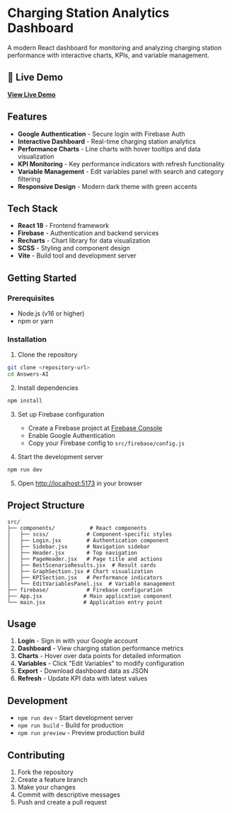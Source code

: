 # Charging Station Analytics Dashboard

A modern React dashboard for monitoring and analyzing charging station performance with interactive charts, KPIs, and variable management.

## 🚀 Live Demo

**[View Live Demo](https://answers-ai.netlify.app/)**

## Features

- **Google Authentication** - Secure login with Firebase Auth
- **Interactive Dashboard** - Real-time charging station analytics
- **Performance Charts** - Line charts with hover tooltips and data visualization
- **KPI Monitoring** - Key performance indicators with refresh functionality
- **Variable Management** - Edit variables panel with search and category filtering
- **Responsive Design** - Modern dark theme with green accents

## Tech Stack

- **React 18** - Frontend framework
- **Firebase** - Authentication and backend services
- **Recharts** - Chart library for data visualization
- **SCSS** - Styling and component design
- **Vite** - Build tool and development server

## Getting Started

### Prerequisites

- Node.js (v16 or higher)
- npm or yarn

### Installation

1. Clone the repository
```bash
git clone <repository-url>
cd Answers-AI
```

2. Install dependencies
```bash
npm install
```

3. Set up Firebase configuration
   - Create a Firebase project at [Firebase Console](https://console.firebase.google.com)
   - Enable Google Authentication
   - Copy your Firebase config to `src/firebase/config.js`

4. Start the development server
```bash
npm run dev
```

5. Open [http://localhost:5173](http://localhost:5173) in your browser

## Project Structure

```
src/
├── components/           # React components
│   ├── scss/            # Component-specific styles
│   ├── Login.jsx        # Authentication component
│   ├── Sidebar.jsx      # Navigation sidebar
│   ├── Header.jsx       # Top navigation
│   ├── PageHeader.jsx   # Page title and actions
│   ├── BestScenarioResults.jsx  # Result cards
│   ├── GraphSection.jsx # Chart visualization
│   ├── KPISection.jsx   # Performance indicators
│   └── EditVariablesPanel.jsx  # Variable management
├── firebase/            # Firebase configuration
├── App.jsx             # Main application component
└── main.jsx            # Application entry point
```

## Usage

1. **Login** - Sign in with your Google account
2. **Dashboard** - View charging station performance metrics
3. **Charts** - Hover over data points for detailed information
4. **Variables** - Click "Edit Variables" to modify configuration
5. **Export** - Download dashboard data as JSON
6. **Refresh** - Update KPI data with latest values

## Development

- `npm run dev` - Start development server
- `npm run build` - Build for production
- `npm run preview` - Preview production build

## Contributing

1. Fork the repository
2. Create a feature branch
3. Make your changes
4. Commit with descriptive messages
5. Push and create a pull request